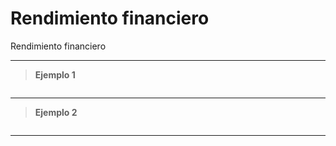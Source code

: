 ﻿# Rendimiento financiero

Rendimiento financiero

---

> **Ejemplo 1**

```

```

---

> **Ejemplo 2**

```

```

---

